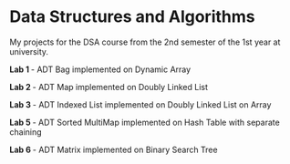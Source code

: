 # Data Structures and Algorithms
My projects for the DSA course from the 2nd semester of the 1st year at university.

<b> Lab 1 </b> - ADT Bag implemented on Dynamic Array

<b> Lab 2 </b> - ADT Map implemented on Doubly Linked List

<b> Lab 3 </b> - ADT Indexed List implemented on Doubly Linked List on Array 

<b> Lab 5 </b> - ADT Sorted MultiMap implemented on Hash Table with separate chaining

<b> Lab 6 </b> - ADT Matrix implemented on Binary Search Tree

